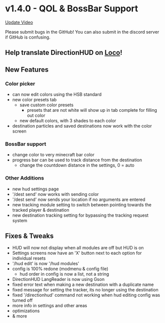 # v1.4.0 - QOL & BossBar Support
[Update Video](https://youtu.be/CU6PTj8hg_I)

Please submit bugs in the GitHub! You can also submit in the discord server if GitHub is confusing.
## Help translate DirectionHUD on [Loco](https://localise.biz/oth3r/directionhud#!l=1)!

## New Features
### Color picker
 * can now edit colors using the HSB standard
 * new color presets tab
   * save custom color presets
     * presets that are not white will show up in tab complete for filling out color
   * new default colors, with 3 shades to each color
 * destination particles and saved destinations now work with the color screen
### BossBar support
 * change color to very minecraft bar color
 * progress bar can be used to track distance from the destination
   * change the countdown distance in the settings, 0 = auto
### Other Additions
 * new hud settings page
 * '/dest send' now works with sending color
 * '/dest send' now sends your location if no arguments are entered
 * new tracking module setting to switch between pointing towards the tracked player & destination
 * new destination tracking setting for bypassing the tracking request system
## Fixes & Tweaks
 * HUD will now not display when all modules are off but HUD is on
 * Settings screens now have an 'X' button next to each option for individual resets
 * '/hud edit' is now '/hud modules'
 * config is 100% redone (modmenu & config file)
   * hud order in config is now a list, not a string
 * DirectionHUD LangReader is now using Gson
 * fixed error text when making a new destination with a duplicate name 
 * fixed message for setting the tracker, its no longer using the destination
 * fixed '/directionhud' command not working when hud editing config was turned off
 * more info in settings and other areas
 * optimizations
 * & more